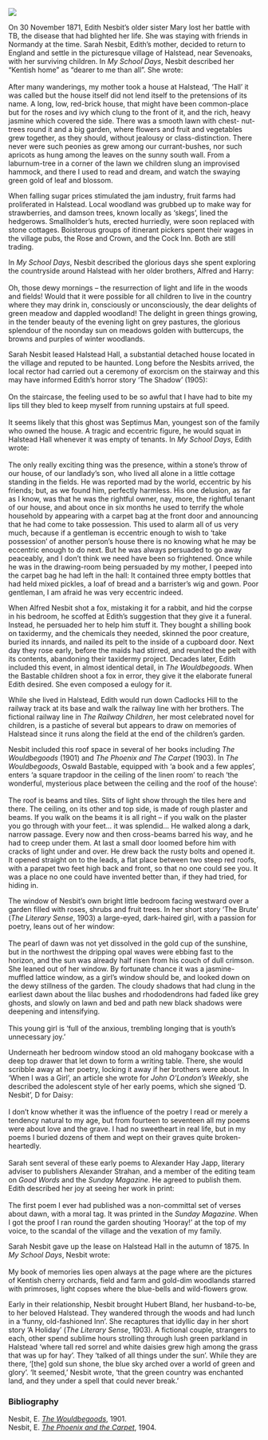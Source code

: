 <a href="https://dev.visual-essays.app"><img src="https://dev-visual-essays.netlify.app/images/ve-button.png"></a>
<param ve-config title="Edith Nesbit, Halstead" author="Eleanor Fitzsimons" layout="vtl" banner="/images/banners/19c.jpg">

<param ve-entity eid="Q2035885" aliases="Halstead">
<param ve-entity eid="Q939838" aliases="Sevenoaks">
<param ve-entity eid="Q26327334" aliases="Rose and Crown">

On 30 November 1871, Edith Nesbit’s older sister Mary lost her battle with TB, the disease that had blighted her life. She was staying with friends in Normandy at the time. Sarah Nesbit, Edith’s mother, decided to return to England and settle in the picturesque village of Halstead, near Sevenoaks, with her surviving children. In _My School Days_, Nesbit described her “Kentish home” as “dearer to me than all”. She wrote:
<br><br>
After many wanderings, my mother took a house at Halstead, ‘The Hall’ it was called but the house itself did not lend itself to the pretensions of its name. A long, low, red-brick house, that might have been common-place but for the roses and ivy which clung to the front of it, and the rich, heavy jasmine which covered the side. There was a smooth lawn with chest- nut-trees round it and a big garden, where flowers and fruit and vegetables grew together, as they should, without jealousy or class-distinction. There never were such peonies as grew among our currant-bushes, nor such apricots as hung among the leaves on the sunny south wall. From a laburnum-tree in a corner of the lawn we children slung an improvised hammock, and there I used to read and dream, and watch the swaying green gold of leaf and blossom.
<param ve-image url="https://upload.wikimedia.org/wikipedia/commons/a/a7/Rose_and_Crown%2C_Halstead_-_geograph.org.uk_-_2073126.jpg" label="Rose and Crown, Halstead" attribution="by N Chadwick, CC BY-SA 2.0, via Wikimedia Commons">

When falling sugar prices stimulated the jam industry, fruit farms had proliferated in Halstead. Local woodland was grubbed up to make way for strawberries, and damson trees, known locally as ‘skegs’, lined the hedgerows. Smallholder’s huts, erected hurriedly, were soon replaced with stone cottages. Boisterous groups of itinerant pickers spent their wages in the village pubs, the Rose and Crown, and the Cock Inn. Both are still trading.
<param ve-image url="https://upload.wikimedia.org/wikipedia/commons/b/b2/Cock_Inn%2C_Halstead_-_geograph.org.uk_-_2073238.jpg" label="Cock Inn, Halstead" attribution="by N Chadwick, CC BY-SA 2.0, via Wikimedia Commons">
<param ve-map center="Q2035885" zoom="14">

In _My School Days_, Nesbit described the glorious days she spent exploring the countryside around Halstead with her older brothers, Alfred and Harry: 
<br><br>
Oh, those dewy mornings – the resurrection of light and life in the woods and fields! Would that it were possible for all children to live in the country where they may drink in, consciously or unconsciously, the dear delights of green meadow and dappled woodland! The delight in green things growing, in the tender beauty of the evening light on grey pastures, the glorious splendour of the noonday sun on meadows golden with buttercups, the browns and purples of winter woodlands.
<param ve-image url="https://upload.wikimedia.org/wikipedia/commons/7/7b/23_of_%27Spring_%28Summer-Autumn-Winter%29_songs_and_sketches%27_%2811306335426%29.jpg" label="Spring songs and sketches p.23, 1886" attribution="The British Library, No restrictions, via Wikimedia Commons">

Sarah Nesbit leased Halstead Hall, a substantial detached house located in the village and reputed to be haunted. Long before the Nesbits arrived, the local rector had carried out a ceremony of exorcism on the stairway and this may have informed Edith’s horror story ‘The Shadow’ (1905):
<br><br>
On the staircase, the feeling used to be so awful that I have had to bite my lips till they bled to keep myself from running upstairs at full speed.
<br><br>
It seems likely that this ghost was Septimus Man, youngest son of the family who owned the house. A tragic and eccentric figure, he would squat in Halstead Hall whenever it was empty of tenants. In _My School Days_, Edith wrote: 
<br><br>
The only really exciting thing was the presence, within a stone’s throw of our house, of our landlady’s son, who lived all alone in a little cottage standing in the fields. He was reported mad by the world, eccentric by his friends; but, as we found him, perfectly harmless. His one delusion, as far as I know, was that he was the rightful owner, nay, more, the rightful tenant of our house, and about once in six months he used to terrify the whole household by appearing with a carpet bag at the front door and announcing that he had come to take possession. This used to alarm all of us very much, because if a gentleman is eccentric enough to wish to ‘take possession’ of another person’s house there is no knowing what he may be eccentric enough to do next. But he was always persuaded to go away peaceably, and I don’t think we need have been so frightened. Once while he was in the drawing-room being persuaded by my mother, I peeped into the carpet bag he had left in the hall: It contained three empty bottles that had held mixed pickles, a loaf of bread and a barrister’s wig and gown. Poor gentleman, I am afraid he was very eccentric indeed.
<param ve-video url="https://www.youtube.com/watch?v=g35k5tiRTiY">

When Alfred Nesbit shot a fox, mistaking it for a rabbit, and hid the corpse in his bedroom, he scoffed at Edith’s suggestion that they give it a funeral. Instead, he persuaded her to help him stuff it. They bought a shilling book on taxidermy, and the chemicals they needed, skinned the poor creature, buried its innards, and nailed its pelt to the inside of a cupboard door. Next day they rose early, before the maids had stirred, and reunited the pelt with its contents, abandoning their taxidermy project. Decades later, Edith included this event, in almost identical detail, in _The Wouldbegoods_. When the Bastable children shoot a fox in error, they give it the elaborate funeral Edith desired. She even composed a eulogy for it.
<param ve-image url="https://upload.wikimedia.org/wikipedia/commons/5/52/Wouldbegoods-nesbit_0225.jpg" label="What does that mean? The Wouldbegoods" attribution="Reginald B. Birch, Public domain, via Wikimedia Commons">

While she lived in Halstead, Edith would run down Cadlocks Hill to the railway track at its base and walk the railway line with her brothers. The fictional railway line in _The Railway Children_, her most celebrated novel for children, is a pastiche of several but appears to draw on memories of Halstead since it runs along the field at the end of the children’s garden.
<param ve-image url="https://upload.wikimedia.org/wikipedia/commons/1/19/Footpath_to_Cadlocks_Hill_-_geograph.org.uk_-_1574685.jpg" label="Footpaht to Cadlocks Hill" attribution="David Anstiss">
<param ve-map center="51.344163347233376, 0.13627557317754357" zoom="16">
 
Nesbit included this roof space in several of her books including _The Wouldbegoods_ (1901) and _The Phoenix and The Carpet_ (1903). In _The Wouldbegoods_, Oswald Bastable, equipped with ‘a book and a few apples’, enters ‘a square trapdoor in the ceiling of the linen room’ to reach ‘the wonderful, mysterious place between the ceiling and the roof of the house’: 
<br><br>
The roof is beams and tiles. Slits of light show through the tiles here and there. The ceiling, on its other and top side, is made of rough plaster and beams. If you walk on the beams it is all right – if you walk on the plaster you go through with your feet... it was splendid... He walked along a dark, narrow passage. Every now and then cross-beams barred his way, and he had to creep under them. At last a small door loomed before him with cracks of light under and over. He drew back the rusty bolts and opened it. It opened straight on to the leads, a flat place between two steep red roofs, with a parapet two feet high back and front, so that no one could see you. It was a place no one could have invented better than, if they had tried, for hiding in.
<param ve-image url="https://upload.wikimedia.org/wikipedia/commons/7/7d/Wouldbegoods-nesbit_0001.jpg" label="The Wouldbegoods by E. Nesbit" attribution="Reginald B. Birch, Public domain, via Wikimedia Commons">

The window of Nesbit’s own bright little bedroom facing westward over a garden filled with roses, shrubs and fruit trees. In her short story ‘The Brute’ (_The Literary Sense_, 1903) a large-eyed, dark-haired girl, with a passion for poetry, leans out of her window:
<br><br>
The pearl of dawn was not yet dissolved in the gold cup of the sunshine, but in the northwest the dripping opal waves were ebbing fast to the horizon, and the sun was already half risen from his couch of dull crimson. She leaned out of her window. By fortunate chance it was a jasmine-muffled lattice window, as a girl’s window should be, and looked down on the dewy stillness of the garden. The cloudy shadows that had clung in the earliest dawn about the lilac bushes and rhododendrons had faded like grey ghosts, and slowly on lawn and bed and path new black shadows were deepening and intensifying. 
<br><br>
This young girl is ‘full of the anxious, trembling longing that is youth’s unnecessary joy.’ 
<param ve-image url="https://upload.wikimedia.org/wikipedia/commons/1/1d/Vincent_van_Gogh_-_Lilacs_%281889%29.jpg" label="Lilacs" attribution="Vincent van Gogh, Public domain, via Wikimedia Commons">

Underneath her bedroom window stood an old mahogany bookcase with a deep top drawer that let down to form a writing table. There, she would scribble away at her poetry, locking it away if her brothers were about. In ‘When I was a Girl’, an article she wrote for _John O’London’s Weekly_, she described the adolescent style of her early poems, which she signed ‘D. Nesbit’, D for Daisy: 
<br><br>
I don’t know whether it was the influence of the poetry I read or merely a tendency natural to my age, but from fourteen to seventeen all my poems were about love and the grave. I had no sweetheart in real life, but in my poems I buried dozens of them and wept on their graves quite broken-heartedly. 
<br><br>
Sarah sent several of these early poems to Alexander Hay Japp, literary adviser to publishers Alexander Strahan, and a member of the editing team on _Good Words_ and the _Sunday Magazine_. He agreed to publish them. Edith described her joy at seeing her work in print: 
<br><br>
The first poem I ever had published was a non-committal set of verses about dawn, with a moral tag. It was printed in the _Sunday Magazine_. When I got the proof I ran round the garden shouting ‘Hooray!’ at the top of my voice, to the scandal of the village and the vexation of my family. 
<param ve-image url="https://upload.wikimedia.org/wikipedia/commons/8/86/19_of_%27Flowers_I_bring_and_Songs_I_sing_..._Poems_by_E._Bland%2C_H._M._Burnside%2C_A._Scanes%27_%2811223991133%29.jpg" label="Flowers I bring and songs I sing by E. Bland and H.M. Burnside" attribution="The British Library, No restrictions, via Wikimedia Commons">

Sarah Nesbit gave up the lease on Halstead Hall in the autumn of 1875. In _My School Days_, Nesbit wrote: 
<br><br>
My book of memories lies open always at the page where are the pictures of Kentish cherry orchards, field and farm and gold-dim woodlands starred with primroses, light copses where the blue-bells and wild-flowers grow. 
<param ve-image url="https://upload.wikimedia.org/wikipedia/commons/d/d1/Bluebells_on_the_North_Downs_Way_-_geograph.org.uk_-_167791.jpg" label="Bluebells on the North Downs Way" attribution="Dr Neil Clifton">

Early in their relationship, Nesbit brought Hubert Bland, her husband-to-be, to her beloved Halstead. They wandered through the woods and had lunch in a ‘funny, old-fashioned Inn’. She recaptures that idyllic day in her short story ‘A Holiday’ (_The Literary Sense_, 1903). A fictional couple, strangers to each, other spend sublime hours strolling through lush green parkland in Halstead ‘where tall red sorrel and white daisies grew high among the grass that was up for hay’. They ‘talked of all things under the sun’. While they are there, ‘[the] gold sun shone, the blue sky arched over a world of green and glory’. ‘It seemed,’ Nesbit wrote, ‘that the green country was enchanted land, and they under a spell that could never break.’ 
<param ve-image url="https://upload.wikimedia.org/wikipedia/commons/2/21/Hubert_Bland_-_Project_Gutenberg_eText_13715.png" label="Hubert Bland" attribution="The History of the Fabian Society by Edward R. Pease, See page for author, Public domain, via Wikimedia Commons">

### Bibliography

Nesbit, E. [_The Wouldbegoods_](https://www.gutenberg.org/ebooks/32466), 1901.   
Nesbit, E. [_The Phoenix and the Carpet_](https://www.gutenberg.org/ebooks/836), 1904.
